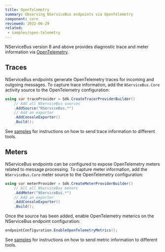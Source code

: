 ```yaml
---
title: OpenTelemetry
summary: Observing NServiceBus endpoints via OpenTelemetry
component: core
reviewed: 2022-06-29
related:
 - samples/open-telemetry
---
```


NServiceBus version 8 and above provides diagnostic trace and meter information via [OpenTelemetry](https://opentelemetry.io/docs/instrumentation/net/).

## Traces

NServiceBus endpoints generate OpenTelemetry traces for incoming and outgoing messages. To capture trace information, add the `NServiceBus.Core` activity source to the OpenTelemetry configuration:

```csharp
using var traceProvider = Sdk.CreateTracerProviderBuilder()
    // Add all NServiceBus sources
    .AddSource("NServiceBus.*")
    // Add an exporter
    .AddConsoleExporter()
    .Build();
```

See [samples](/samples/open-telemetry/) for instructions on how to send trace information to different tools.

## Meters

NServiceBus endpoints can be configured to expose OpenTelemetry meters related to message processing. To capture meter information, add the `NServiceBus.Core` meter source to the OpenTelemetry configuration:

```csharp
using var meterProvider = Sdk.CreateMeterProviderBuilder()
    // All all NServiceBus meters
    .AddMeter("NServiceBus.*")
    // Add an exporter
    .AddConsoleExporter()
    .Build();
```

Once the source has been added, enable OpenTelemetry meterics on the NServiceBus endpoint configuration:

```csharp
endpointConfiguration.EnableOpenTelemetryMetrics();
```

See [samples](/samples/open-telemetry/) for instructions on how to send metric information to different tools.